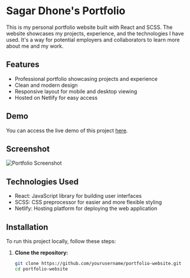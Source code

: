 # Sagar Dhone's Portfolio

This is my personal portfolio website built with React and SCSS. The website showcases my projects, experience, and the technologies I have used. It's a way for potential employers and collaborators to learn more about me and my work.

## Features

- Professional portfolio showcasing projects and experience
- Clean and modern design
- Responsive layout for mobile and desktop viewing
- Hosted on Netlify for easy access

## Demo

You can access the live demo of this project [here](https://sagar-dhone-portfolio.netlify.app/).

## Screenshot

![Portfolio Screenshot](/project_images/sagar-dhone-portfolio.netlify.app_.png)

## Technologies Used

- React: JavaScript library for building user interfaces
- SCSS: CSS preprocessor for easier and more flexible styling
- Netlify: Hosting platform for deploying the web application

## Installation

To run this project locally, follow these steps:

1. **Clone the repository:**
   ```bash
   git clone https://github.com/yourusername/portfolio-website.git
   cd portfolio-website
